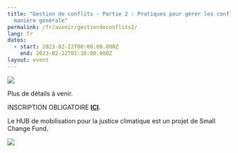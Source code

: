 ```yaml
---
title: "Gestion de conflits - Partie 2 : Pratiques pour gérer les conflits de
  manière générale"
permalink: /fr/avenir/gestiondeconflits2/
lang: fr
dates:
  - start: 2023-02-22T00:00:00.000Z
    end: 2023-02-22T01:30:00.000Z
layout: event
---
```

![](/media/gestion_de_conflits_2_600_200_px_.png)

P﻿lus de détails à venir.

I﻿NSCRIPTION OBLIGATOIRE **[ICI](https://us02web.zoom.us/meeting/register/tZMkfu2rrjsuGdZo46NleT7U4JdARBFfNzad)**.

L﻿e HUB de mobilisation pour la justice climatique est un projet de Small Change Fund.

![](/media/hub_scf.png)